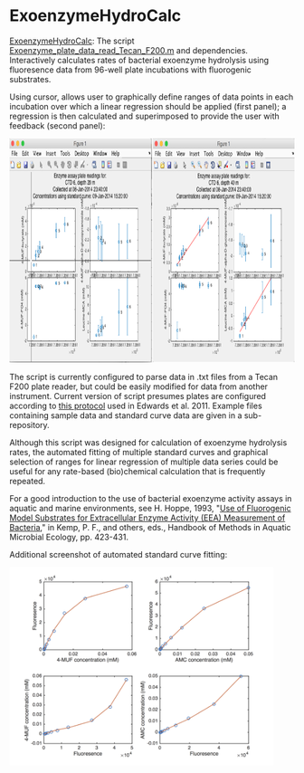 # ExoenzymeHydroCalc
[ExoenzymeHydroCalc](https://github.com/jamesrco/GeoSciData_IO/blob/master/ExoenzymeHydroCalc/): The script [Exoenzyme_plate_data_read_Tecan_F200.m](https://github.com/jamesrco/GeoSciData_IO/blob/master/ExoenzymeHydroCalc/Exoenzyme_plate_data_read_Tecan_F200.m) and dependencies. Interactively calculates rates of bacterial exoenzyme hydrolysis using fluoresence data from 96-well plate incubations with fluorogenic substrates. 

Using cursor, allows user to graphically define ranges of data points in each incubation over which a linear regression should be applied (first panel); a regression is then calculated and superimposed to provide the user with feedback (second panel):

<img src="img/graphical_range_selection_1.png" alt="Graphical selection of data range" width="898" height="396">

The script is currently configured to parse data in .txt files from a Tecan F200 plate reader, but could be easily modified for data from another instrument. Current version of script presumes plates are configured according to [this protocol](https://github.com/jamesrco/GeoSciData_IO/blob/master/ExoenzymeHydroCalc/Enzyme_Assay_Protocol_from_Edwards_et_al._2011.docx) used in Edwards et al. 2011. Example files containing sample data and standard curve data are given in a sub-repository.

Although this script was designed for calculation of exoenzyme hydrolysis rates, the automated fitting of multiple standard curves and graphical selection of ranges for linear regression of multiple data series could be useful for any rate-based (bio)chemical calculation that is frequently repeated.

For a good introduction to the use of bacterial exoenzyme activity assays in aquatic and marine environments, see H. Hoppe, 1993, "[Use of Fluorogenic Model Substrates for Extracellular Enzyme Activity (EEA) Measurement of Bacteria](http://ecosystems.mbl.edu/SES/MicrobialMethods/AssignedReadings/HoppeCh48_1983.pdf)," in Kemp, P. F., and others, eds., Handbook of Methods in Aquatic Microbial Ecology, pp. 423-431.

Additional screenshot of automated standard curve fitting:

<img src="img/scurve_fitting.png" alt="Standard curve fitting" width="467" height="350">


